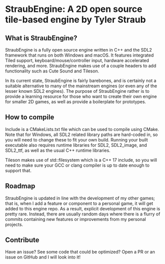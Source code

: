 # StraubEngine: A 2D open source tile-based engine by Tyler Straub

## What is StraubEngine?

StraubEngine is a fully open source engine written in C++ and the SDL2 framework that runs on both Windows and macOS. It features integrated Tiled support, keyboard/mouse/controller input, hardware accelerated rendering, and more. StraubEngine makes use of a couple headers to add functionality such as Cute Sound and Tileson.

In its current state, StraubEngine is fairly barebones, and is certainly not a suitable alternative to many of the mainstream engines (or even any of the lesser known SDL2 engines). The purpose of StraubEngine rather is to provide a learning resource for those who want to create their own engine for smaller 2D games, as well as provide a boilerplate for prototypes.

## How to compile

Include is a CMakeLists.txt file which can be used to compile using CMake. Note that for Windows, all SDL2 related library paths are hard-coded in, so you will need to change these to fit your own build. Running your built executable also requires runtime libraries for SDL2, SDL2_image, and SDL2_ttf, as well as the usual C++ runtime libraries.

Tileson makes use of std::filesystem which is a C++ 17 include, so you will need to make sure your GCC or clang compiler is up to date enough to support that.

## Roadmap

StraubEngine is updated in line with the development of my other games; that is, when I add a feature or component to a personal game, it will get added to this engine repo. As a result, explicit development of this engine is pretty rare. Instead, there are usually random days where there is a flurry of commits containing new features or improvements from my personal projects.

## Contribute

Have an issue? See some code that could be optimized? Open a PR or an issue on GitHub and I will look into it!